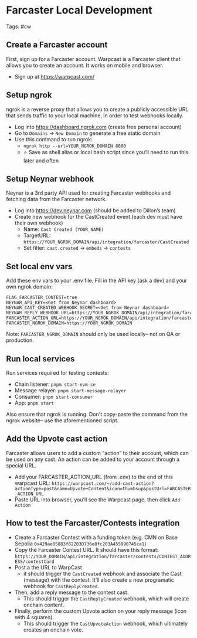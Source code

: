 # Farcaster Local Development

Tags: #cw

## Create a Farcaster account

First, sign up for a Farcaster account. Warpcast is a Farcaster client that allows you to create an account. It works on mobile and browser.

- Sign up at https://warpcast.com/

## Setup ngrok

ngrok is a reverse proxy that allows you to create a publicly accessible URL that sends traffic to your local machine, in order to test webhooks locally.

- Log into https://dashboard.ngrok.com (create free personal account)
- Go to `Domains` -> `New Domain` to generate a free static domain
- Use this command to run ngrok:
	- `ngrok http --url=YOUR_NGROK_DOMAIN 8080`
	- ⭐️ Save as shell alias or local bash script since you’ll need to run this later and often

## Setup Neynar webhook

Neynar is a 3rd party API used for creating Farcaster webhooks and fetching data from the Farcaster network.

- Log into https://dev.neynar.com (should be added to Dillon’s team)
- Create new webhook for the CastCreated event (each dev must have their own webhook)
	- Name: `Cast Created (YOUR_NAME)`
	- TargetURL: `https://YOUR_NGROK_DOMAIN/api/integration/farcaster/CastCreated`
	- Set filter: `cast.created` -> `embeds` -> `contests`

## Set local env vars

Add these env vars to your .env file. Fill in the API key (ask a dev) and your own ngrok domain:

```
FLAG_FARCASTER_CONTEST=true
NEYNAR_API_KEY=<Get from Neynar dashboard>
NEYNAR_CAST_CREATED_WEBHOOK_SECRET=<Get from Neynar dashboard>
NEYNAR_REPLY_WEBHOOK_URL=https://YOUR_NGROK_DOMAIN/api/integration/farcaster/ReplyCastCreated
FARCASTER_ACTION_URL=https://YOUR_NGROK_DOMAIN/api/integration/farcaster/CastUpvoteAction
FARCASTER_NGROK_DOMAIN=https://YOUR_NGROK_DOMAIN
```

Note: `FARCASTER_NGROK_DOMAIN` should only be used locally– not on QA or production.

## Run local services

Run services required for testing contests:

- Chain listener: `pnpm start-evm-ce`
- Message relayer: `pnpm start-message-relayer`
- Consumer: `pnpm start-consumer`
- App: `pnpm start`

Also ensure that ngrok is running. Don't copy-paste the command from the ngrok website– use the aforementioned script.

## Add the Upvote cast action

Farcaster allows users to add a custom “action” to their account, which can be used on any cast. An action can be added to your account through a special URL.
- Add your FARCASTER_ACTION_URL (from .env) to the end of this warpcast URL: `https://warpcast.com/~/add-cast-action?actionType=post&name=Upvote+Content&icon=thumbsup&postUrl=FARCASTER_ACTION_URL`
- Paste URL into browser, you’ll see the Warpcast page, then click `Add Action`

## How to test the Farcaster/Contests integration
- Create a Farcaster Contest with a funding token (e.g. CMN on Base Sepolia `0x429ae85883f82203D736e8fc203A455990745ca1`)
- Copy the Farcaster Contest URL. It should have this format: `https://YOUR_DOMAIN/api/integration/farcaster/contests/CONTEST_ADDRESS/contestCard`
- Post a the URL to WarpCast
  - it should trigger the `CastCreated` webhook and associate the Cast (message) with the contest. It’ll also create a new programatic webhook for `CastReplyCreated`.
- Then, add a reply message to the contest cast.
	- This should trigger the `CastReplyCreated` webhook, which will create onchain content.
- Finally, perform the custom Upvote action on your reply message (icon with 4 squares).
	- This should trigger the `CastUpvoteAction` webhook, which ultimately creates an onchain vote.
